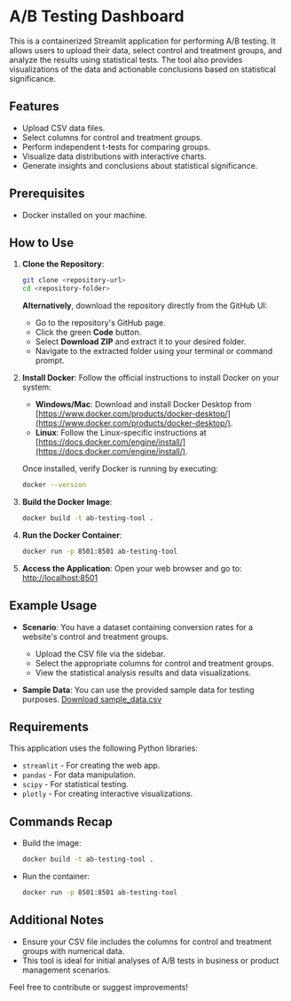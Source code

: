 
# A/B Testing Dashboard

This is a containerized Streamlit application for performing A/B testing. It allows users to upload their data, select control and treatment groups, and analyze the results using statistical tests. The tool also provides visualizations of the data and actionable conclusions based on statistical significance.

## Features
- Upload CSV data files.
- Select columns for control and treatment groups.
- Perform independent t-tests for comparing groups.
- Visualize data distributions with interactive charts.
- Generate insights and conclusions about statistical significance.

## Prerequisites
- Docker installed on your machine.

## How to Use

1. **Clone the Repository**:
   ```bash
   git clone <repository-url>
   cd <repository-folder>
   ```

   **Alternatively**, download the repository directly from the GitHub UI:
   - Go to the repository's GitHub page.
   - Click the green **Code** button.
   - Select **Download ZIP** and extract it to your desired folder.
   - Navigate to the extracted folder using your terminal or command prompt.

2. **Install Docker**:
   Follow the official instructions to install Docker on your system:
   - **Windows/Mac**: Download and install Docker Desktop from [https://www.docker.com/products/docker-desktop/](https://www.docker.com/products/docker-desktop/).
   - **Linux**: Follow the Linux-specific instructions at [https://docs.docker.com/engine/install/](https://docs.docker.com/engine/install/).

   Once installed, verify Docker is running by executing:
   ```bash
   docker --version
   ```

3. **Build the Docker Image**:
   ```bash
   docker build -t ab-testing-tool .
   ```

4. **Run the Docker Container**:
   ```bash
   docker run -p 8501:8501 ab-testing-tool
   ```

5. **Access the Application**:
   Open your web browser and go to: [http://localhost:8501](http://localhost:8501)

## Example Usage
- **Scenario**: You have a dataset containing conversion rates for a website's control and treatment groups.
  - Upload the CSV file via the sidebar.
  - Select the appropriate columns for control and treatment groups.
  - View the statistical analysis results and data visualizations.

- **Sample Data**: You can use the provided sample data for testing purposes. [Download sample_data.csv](./sample_data.csv)

## Requirements
This application uses the following Python libraries:
- `streamlit` - For creating the web app.
- `pandas` - For data manipulation.
- `scipy` - For statistical testing.
- `plotly` - For creating interactive visualizations.

## Commands Recap
- Build the image:
  ```bash
  docker build -t ab-testing-tool .
  ```
- Run the container:
  ```bash
  docker run -p 8501:8501 ab-testing-tool
  ```

## Additional Notes
- Ensure your CSV file includes the columns for control and treatment groups with numerical data.
- This tool is ideal for initial analyses of A/B tests in business or product management scenarios.

Feel free to contribute or suggest improvements!